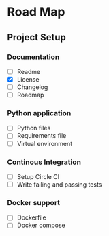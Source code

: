 # Road Map

## Project Setup

### Documentation
- [ ] Readme
- [x] License
- [ ] Changelog
- [ ] Roadmap

### Python application
- [ ] Python files
- [ ] Requirements file
- [ ] Virtual environment

### Continous Integration
- [ ] Setup Circle CI
- [ ] Write failing and passing tests

### Docker support
- [ ] Dockerfile
- [ ] Docker compose